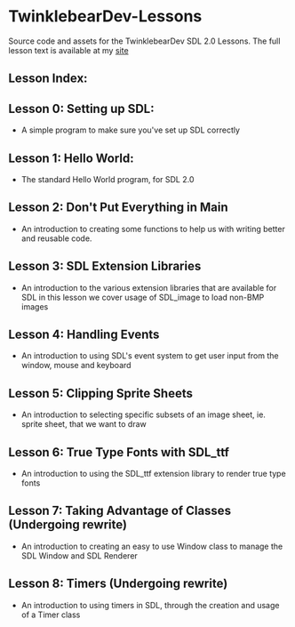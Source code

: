 TwinklebearDev-Lessons
=
Source code and assets for the TwinklebearDev SDL 2.0 Lessons. The full lesson text is available at my [site](http://www.willusher.io/pages/sdl2/index.html)

Lesson Index:
-
## Lesson 0: Setting up SDL:
- A simple program to make sure you've set up SDL correctly

## Lesson 1: Hello World:
- The standard Hello World program, for SDL 2.0

## Lesson 2: Don't Put Everything in Main
- An introduction to creating some functions to help us with writing better and reusable code.

## Lesson 3: SDL Extension Libraries
- An introduction to the various extension libraries that are available for SDL in this lesson we cover usage of SDL_image to load non-BMP images

## Lesson 4: Handling Events
- An introduction to using SDL's event system to get user input from the window, mouse and keyboard

## Lesson 5: Clipping Sprite Sheets
- An introduction to selecting specific subsets of an image sheet, ie. sprite sheet, that we want to draw

## Lesson 6: True Type Fonts with SDL\_ttf
- An introduction to using the SDL\_ttf extension library to render true type fonts

## Lesson 7: Taking Advantage of Classes (Undergoing rewrite)
- An introduction to creating an easy to use Window class to manage the SDL Window and SDL Renderer

## Lesson 8: Timers (Undergoing rewrite)
- An introduction to using timers in SDL, through the creation and usage of a Timer class

